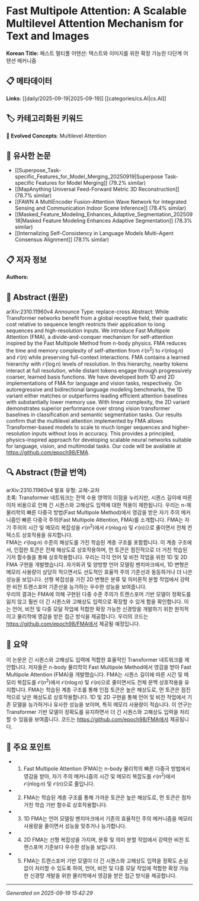 
# Fast Multipole Attention: A Scalable Multilevel Attention Mechanism for Text and Images

**Korean Title:** 패스트 멀티폴 어텐션: 텍스트와 이미지를 위한 확장 가능한 다단계 어텐션 메커니즘

## 📋 메타데이터

**Links**: [[daily/2025-09-19|2025-09-19]] [[categories/cs.AI|cs.AI]]

## 🏷️ 카테고리화된 키워드
**🚀 Evolved Concepts**: Multilevel Attention

## 🔗 유사한 논문
- [[Superpose_Task-specific_Features_for_Model_Merging_20250919|Superpose Task-specific Features for Model Merging]] (79.2% similar)
- [[MapAnything Universal Feed-Forward Metric 3D Reconstruction]] (78.7% similar)
- [[FAWN A MultiEncoder Fusion-Attention Wave Network for Integrated Sensing and Communication Indoor Scene Inference]] (78.4% similar)
- [[Masked_Feature_Modeling_Enhances_Adaptive_Segmentation_20250918|Masked Feature Modeling Enhances Adaptive Segmentation]] (78.3% similar)
- [[Internalizing Self-Consistency in Language Models Multi-Agent Consensus Alignment]] (78.1% similar)

## 📋 저자 정보

**Authors:** 

## 📄 Abstract (원문)

arXiv:2310.11960v4 Announce Type: replace-cross 
Abstract: While Transformer networks benefit from a global receptive field, their quadratic cost relative to sequence length restricts their application to long sequences and high-resolution inputs. We introduce Fast Multipole Attention (FMA), a divide-and-conquer mechanism for self-attention inspired by the Fast Multipole Method from n-body physics. FMA reduces the time and memory complexity of self-attention from $\mathcal{O}\left(n^2\right)$ to $\mathcal{O}(n \log n)$ and $\mathcal{O}(n)$ while preserving full-context interactions.
  FMA contains a learned hierarchy with $\mathcal{O}(\log n)$ levels of resolution. In this hierarchy, nearby tokens interact at full resolution, while distant tokens engage through progressively coarser, learned basis functions. We have developed both 1D and 2D implementations of FMA for language and vision tasks, respectively. On autoregressive and bidirectional language modeling benchmarks, the 1D variant either matches or outperforms leading efficient attention baselines with substantially lower memory use. With linear complexity, the 2D variant demonstrates superior performance over strong vision transformer baselines in classification and semantic segmentation tasks.
  Our results confirm that the multilevel attention implemented by FMA allows Transformer-based models to scale to much longer sequences and higher-resolution inputs without loss in accuracy. This provides a principled, physics-inspired approach for developing scalable neural networks suitable for language, vision, and multimodal tasks. Our code will be available at https://github.com/epoch98/FMA.

## 🔍 Abstract (한글 번역)

arXiv:2310.11960v4 발표 유형: 교체-교차  
초록: Transformer 네트워크는 전역 수용 영역의 이점을 누리지만, 시퀀스 길이에 따른 이차 비용으로 인해 긴 시퀀스와 고해상도 입력에 대한 적용이 제한됩니다. 우리는 n-체 물리학의 빠른 다중극 방법(Fast Multipole Method)에서 영감을 받은 자기 주의 메커니즘인 빠른 다중극 주의(Fast Multipole Attention, FMA)를 소개합니다. FMA는 자기 주의의 시간 및 메모리 복잡성을 $\mathcal{O}\left(n^2\right)$에서 $\mathcal{O}(n \log n)$ 및 $\mathcal{O}(n)$으로 줄이면서 전체 컨텍스트 상호작용을 유지합니다.  
FMA는 $\mathcal{O}(\log n)$ 수준의 해상도를 가진 학습된 계층 구조를 포함합니다. 이 계층 구조에서, 인접한 토큰은 전체 해상도로 상호작용하며, 먼 토큰은 점진적으로 더 거친 학습된 기저 함수들을 통해 상호작용합니다. 우리는 각각 언어 및 비전 작업을 위한 1D 및 2D FMA 구현을 개발했습니다. 자가회귀 및 양방향 언어 모델링 벤치마크에서, 1D 변형은 메모리 사용량이 상당히 적으면서도 선도적인 효율적 주의 기준선과 동등하거나 더 나은 성능을 보입니다. 선형 복잡성을 가진 2D 변형은 분류 및 의미론적 분할 작업에서 강력한 비전 트랜스포머 기준선을 능가하는 우수한 성능을 보여줍니다.  
우리의 결과는 FMA에 의해 구현된 다중 수준 주의가 트랜스포머 기반 모델이 정확도를 잃지 않고 훨씬 더 긴 시퀀스와 고해상도 입력으로 확장할 수 있게 함을 확인합니다. 이는 언어, 비전 및 다중 모달 작업에 적합한 확장 가능한 신경망을 개발하기 위한 원칙적이고 물리학에 영감을 받은 접근 방식을 제공합니다. 우리의 코드는 https://github.com/epoch98/FMA에서 제공될 예정입니다.

## 📝 요약

이 논문은 긴 시퀀스와 고해상도 입력에 적합한 효율적인 Transformer 네트워크를 제안합니다. 저자들은 n-body 물리학의 Fast Multipole Method에서 영감을 받아 Fast Multipole Attention (FMA)을 개발했습니다. FMA는 시퀀스 길이에 따른 시간 및 메모리 복잡도를 $\mathcal{O}(n^2)$에서 $\mathcal{O}(n \log n)$ 및 $\mathcal{O}(n)$으로 줄이면서도 전체 문맥 상호작용을 유지합니다. FMA는 학습된 계층 구조를 통해 인접 토큰은 높은 해상도로, 먼 토큰은 점진적으로 낮은 해상도로 상호작용합니다. 1D 및 2D 구현을 통해 언어 및 비전 작업에서 기존 모델을 능가하거나 유사한 성능을 보이며, 특히 메모리 사용량이 적습니다. 이 연구는 Transformer 기반 모델이 정확도를 유지하면서 더 긴 시퀀스와 고해상도 입력을 처리할 수 있음을 보여줍니다. 코드는 https://github.com/epoch98/FMA에서 제공됩니다.

## 🎯 주요 포인트

- 1. Fast Multipole Attention (FMA)는 n-body 물리학의 빠른 다중극 방법에서 영감을 받아, 자기 주의 메커니즘의 시간 및 메모리 복잡도를 $\mathcal{O}(n^2)$에서 $\mathcal{O}(n \log n)$ 및 $\mathcal{O}(n)$으로 줄입니다.

- 2. FMA는 학습된 계층 구조를 통해 가까운 토큰은 높은 해상도로, 먼 토큰은 점차 거친 학습 기반 함수로 상호작용합니다.

- 3. 1D FMA는 언어 모델링 벤치마크에서 기존의 효율적인 주의 메커니즘을 메모리 사용량을 줄이면서 성능을 맞추거나 능가합니다.

- 4. 2D FMA는 선형 복잡성을 가지며, 분류 및 의미 분할 작업에서 강력한 비전 트랜스포머 기준보다 우수한 성능을 보입니다.

- 5. FMA는 트랜스포머 기반 모델이 더 긴 시퀀스와 고해상도 입력을 정확도 손실 없이 처리할 수 있도록 하여, 언어, 비전 및 다중 모달 작업에 적합한 확장 가능한 신경망 개발을 위한 물리학에서 영감을 받은 접근 방식을 제공합니다.

---

*Generated on 2025-09-19 15:42:29*